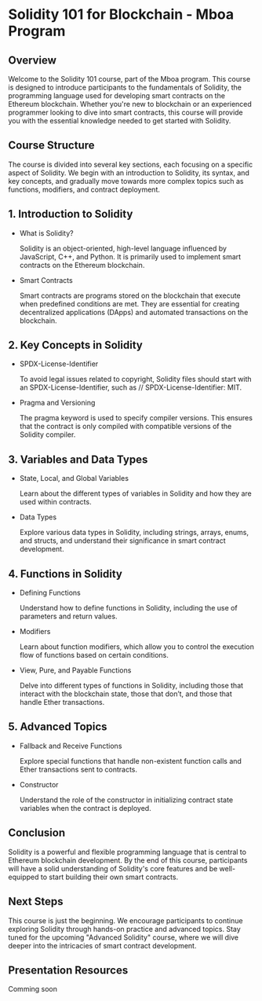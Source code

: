 # Solidity 101 for Blockchain - Mboa Program
## Overview
Welcome to the Solidity 101 course, part of the Mboa program. This course is designed to introduce participants to the fundamentals of Solidity, the programming language used for developing smart contracts on the Ethereum blockchain. Whether you're new to blockchain or an experienced programmer looking to dive into smart contracts, this course will provide you with the essential knowledge needed to get started with Solidity.

## Course Structure
The course is divided into several key sections, each focusing on a specific aspect of Solidity. We begin with an introduction to Solidity, its syntax, and key concepts, and gradually move towards more complex topics such as functions, modifiers, and contract deployment.


## 1. Introduction to Solidity
- What is Solidity?

    Solidity is an object-oriented, high-level language influenced by JavaScript, C++, and Python. It is primarily used to implement smart contracts on the Ethereum blockchain.

- Smart Contracts

    Smart contracts are programs stored on the blockchain that execute when predefined conditions are met. They are essential for creating decentralized applications (DApps) and automated transactions on the blockchain.

## 2. Key Concepts in Solidity
- SPDX-License-Identifier

    To avoid legal issues related to copyright, Solidity files should start with an SPDX-License-Identifier, such as // SPDX-License-Identifier: MIT.

- Pragma and Versioning

    The pragma keyword is used to specify compiler versions. This ensures that the contract is only compiled with compatible versions of the Solidity compiler.

## 3. Variables and Data Types
- State, Local, and Global Variables

    Learn about the different types of variables in Solidity and how they are used within contracts.

- Data Types

    Explore various data types in Solidity, including strings, arrays, enums, and structs, and understand their significance in smart contract development.

## 4. Functions in Solidity
- Defining Functions

    Understand how to define functions in Solidity, including the use of parameters and return values.

- Modifiers

    Learn about function modifiers, which allow you to control the execution flow of functions based on certain conditions.

- View, Pure, and Payable Functions

    Delve into different types of functions in Solidity, including those that interact with the blockchain state, those that don’t, and those that handle Ether transactions.

## 5. Advanced Topics
- Fallback and Receive Functions

    Explore special functions that handle non-existent function calls and Ether transactions sent to contracts.

- Constructor

    Understand the role of the constructor in initializing contract state variables when the contract is deployed.

## Conclusion
Solidity is a powerful and flexible programming language that is central to Ethereum blockchain development. By the end of this course, participants will have a solid understanding of Solidity's core features and be well-equipped to start building their own smart contracts.

## Next Steps
This course is just the beginning. We encourage participants to continue exploring Solidity through hands-on practice and advanced topics. Stay tuned for the upcoming "Advanced Solidity" course, where we will dive deeper into the intricacies of smart contract development.

## Presentation Resources
Comming soon